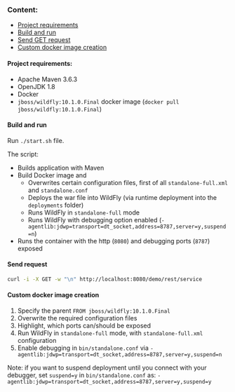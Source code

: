 ### Content:

* [Project requirements](#project-requirements)
* [Build and run](#build-and-run)
* [Send GET request](#send-request)
* [Custom docker image creation](#custom-docker-image-creation)

#### Project requirements:

* Apache Maven 3.6.3
* OpenJDK 1.8
* Docker
* `jboss/wildfly:10.1.0.Final` docker image (`docker pull jboss/wildfly:10.1.0.Final`)

#### Build and run

Run `./start.sh` file. 

The script:
* Builds application with Maven
* Build Docker image and
  * Overwrites certain configuration files, first of all `standalone-full.xml` and `standalone.conf`
  * Deploys the war file into WildFly (via runtime deployment into the `deployments` folder)
  * Runs WildFly in `standalone-full` mode
  * Runs WildFly with debugging option enabled (`-agentlib:jdwp=transport=dt_socket,address=8787,server=y,suspend=n`)
* Runs the container with the http (`8080`) and debugging ports (`8787`) exposed

#### Send request

```bash
curl -i -X GET -w "\n" http://localhost:8080/demo/rest/service
```

#### Custom docker image creation

1. Specify the parent `FROM jboss/wildfly:10.1.0.Final`
2. Overwrite the required configuration files
3. Highlight, which ports can/should be exposed
4. Run WildFly in `standalone-full` mode, with `standalone-full.xml` configuration
5. Enable debugging in `bin/standalone.conf` via `-agentlib:jdwp=transport=dt_socket,address=8787,server=y,suspend=n`

Note: if you want to suspend deployment until you connect with your debugger, set `suspend=y` in `bin/standalone.conf` as:
`-agentlib:jdwp=transport=dt_socket,address=8787,server=y,suspend=y`